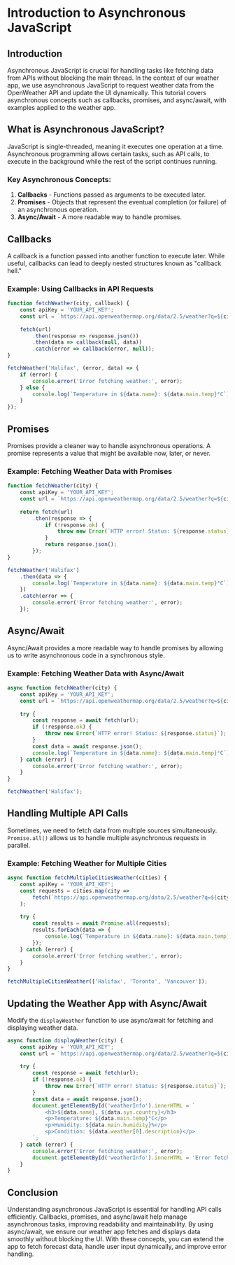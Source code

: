 # Introduction to Asynchronous JavaScript

## Introduction
Asynchronous JavaScript is crucial for handling tasks like fetching data from APIs without blocking the main thread. In the context of our weather app, we use asynchronous JavaScript to request weather data from the OpenWeather API and update the UI dynamically. This tutorial covers asynchronous concepts such as callbacks, promises, and async/await, with examples applied to the weather app.

## What is Asynchronous JavaScript?
JavaScript is single-threaded, meaning it executes one operation at a time. Asynchronous programming allows certain tasks, such as API calls, to execute in the background while the rest of the script continues running.

### **Key Asynchronous Concepts:**
1. **Callbacks** - Functions passed as arguments to be executed later.
2. **Promises** - Objects that represent the eventual completion (or failure) of an asynchronous operation.
3. **Async/Await** - A more readable way to handle promises.

## Callbacks
A callback is a function passed into another function to execute later. While useful, callbacks can lead to deeply nested structures known as "callback hell."

### **Example: Using Callbacks in API Requests**
```js
function fetchWeather(city, callback) {
    const apiKey = 'YOUR_API_KEY';
    const url = `https://api.openweathermap.org/data/2.5/weather?q=${city}&appid=${apiKey}&units=metric`;
    
    fetch(url)
        .then(response => response.json())
        .then(data => callback(null, data))
        .catch(error => callback(error, null));
}

fetchWeather('Halifax', (error, data) => {
    if (error) {
        console.error('Error fetching weather:', error);
    } else {
        console.log(`Temperature in ${data.name}: ${data.main.temp}°C`);
    }
});
```

## Promises
Promises provide a cleaner way to handle asynchronous operations. A promise represents a value that might be available now, later, or never.

### **Example: Fetching Weather Data with Promises**
```js
function fetchWeather(city) {
    const apiKey = 'YOUR_API_KEY';
    const url = `https://api.openweathermap.org/data/2.5/weather?q=${city}&appid=${apiKey}&units=metric`;
    
    return fetch(url)
        .then(response => {
            if (!response.ok) {
                throw new Error(`HTTP error! Status: ${response.status}`);
            }
            return response.json();
        });
}

fetchWeather('Halifax')
    .then(data => {
        console.log(`Temperature in ${data.name}: ${data.main.temp}°C`);
    })
    .catch(error => {
        console.error('Error fetching weather:', error);
    });
```

## Async/Await
Async/Await provides a more readable way to handle promises by allowing us to write asynchronous code in a synchronous style.

### **Example: Fetching Weather Data with Async/Await**
```js
async function fetchWeather(city) {
    const apiKey = 'YOUR_API_KEY';
    const url = `https://api.openweathermap.org/data/2.5/weather?q=${city}&appid=${apiKey}&units=metric`;
    
    try {
        const response = await fetch(url);
        if (!response.ok) {
            throw new Error(`HTTP error! Status: ${response.status}`);
        }
        const data = await response.json();
        console.log(`Temperature in ${data.name}: ${data.main.temp}°C`);
    } catch (error) {
        console.error('Error fetching weather:', error);
    }
}

fetchWeather('Halifax');
```

## Handling Multiple API Calls
Sometimes, we need to fetch data from multiple sources simultaneously. `Promise.all()` allows us to handle multiple asynchronous requests in parallel.

### **Example: Fetching Weather for Multiple Cities**
```js
async function fetchMultipleCitiesWeather(cities) {
    const apiKey = 'YOUR_API_KEY';
    const requests = cities.map(city =>
        fetch(`https://api.openweathermap.org/data/2.5/weather?q=${city}&appid=${apiKey}&units=metric`).then(res => res.json())
    );
    
    try {
        const results = await Promise.all(requests);
        results.forEach(data => {
            console.log(`Temperature in ${data.name}: ${data.main.temp}°C`);
        });
    } catch (error) {
        console.error('Error fetching weather:', error);
    }
}

fetchMultipleCitiesWeather(['Halifax', 'Toronto', 'Vancouver']);
```

## Updating the Weather App with Async/Await
Modify the `displayWeather` function to use async/await for fetching and displaying weather data.

```js
async function displayWeather(city) {
    const apiKey = 'YOUR_API_KEY';
    const url = `https://api.openweathermap.org/data/2.5/weather?q=${city}&appid=${apiKey}&units=metric`;
    
    try {
        const response = await fetch(url);
        if (!response.ok) {
            throw new Error(`HTTP error! Status: ${response.status}`);
        }
        const data = await response.json();
        document.getElementById('weatherInfo').innerHTML = `
            <h3>${data.name}, ${data.sys.country}</h3>
            <p>Temperature: ${data.main.temp}°C</p>
            <p>Humidity: ${data.main.humidity}%</p>
            <p>Condition: ${data.weather[0].description}</p>
        `;
    } catch (error) {
        console.error('Error fetching weather:', error);
        document.getElementById('weatherInfo').innerHTML = 'Error fetching weather data';
    }
}
```

## Conclusion
Understanding asynchronous JavaScript is essential for handling API calls efficiently. Callbacks, promises, and async/await help manage asynchronous tasks, improving readability and maintainability. By using async/await, we ensure our weather app fetches and displays data smoothly without blocking the UI. With these concepts, you can extend the app to fetch forecast data, handle user input dynamically, and improve error handling.

